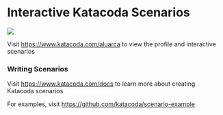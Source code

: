 # Interactive Katacoda Scenarios

[![](http://shields.katacoda.com/katacoda/aluarca/count.svg)](https://www.katacoda.com/aluarca "Get your profile on Katacoda.com")

Visit https://www.katacoda.com/aluarca to view the profile and interactive scenarios

### Writing Scenarios
Visit https://www.katacoda.com/docs to learn more about creating Katacoda scenarios

For examples, visit https://github.com/katacoda/scenario-example
